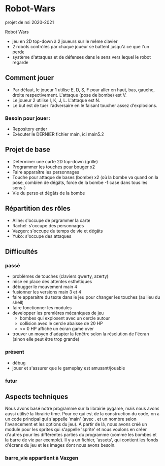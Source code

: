 # Robot-Wars
projet de nsi 2020-2021

Robot Wars
 - jeu en 2D top-down à 2 joueurs sur le même clavier
 - 2 robots contrôlés par chaque joueur se battent jusqu'à ce que l'un perde
 - système d'attaques et de défenses dans le sens vers lequel le robot regarde

## Comment jouer
 - Par défaut, le joueur 1 utilise E, D, S, F pour aller en haut, bas, gauche, droite respectivement. L'attaque (pose de bombe) est V.
 - Le joueur 2 utilise I, K, J, L. L'attaque est N.
 - Le but est de tuer l'adversaire en le faisant toucher assez d'explosions.
 ### Besoin pour jouer:
 - Repository entier
 - Exécuter le DERNIER fichier main, ici main5.2

## Projet de base
 - Déterminer une carte 2D top-down (grille)
 - Programmer les touches pour bouger x2
 - Faire apparaître les personnages
 - Touche pour attaque de bases (bombe) x2 (où la bombe va quand on la pose, combien de dégâts, force de la bombe -1 case dans tous les sens-)
 - Vie du perso et dégâts de la bombe

## Répartition des rôles
 - Aline: s'occupe de prgrammer la carte
 - Rachel: s'occupe des personnages
 - Vazgen: s'occupe du temps de vie et dégâts
 - Yuko: s'occupe des attaques

## Difficultés
 ### passé
 - problèmes de touches (claviers qwerty, azerty)
 - mise en place des attentes esthétiques
 - débugger le mouvement main 4
 - fusionner les versions main 3 et 4
 - faire apparaitre du texte dans le jeu pour changer les touches (au lieu du shell)
 - faire fonctionner les modules
 - developper les premières mécaniques de jeu
   - bombes qui explosent avec un cercle autour
   - collision avec le cercle abaisse de 20 HP
   - <= 0 HP affiche un écran game over
 - trouver un moyen d'adapter la fenêtre selon la résolution de l'écran (sinon elle peut être trop grande)
 
 ### présent
 - débug
 - jouer et s'assurer que le gameplay est amusant/jouable
 ### futur

 
 ## Aspects techniques
 Nous avons basé notre programme sur la librairie pygame, mais nous avons aussi utilisé la librairie time. Pour ce qui est de la construction du code, on a un code principal qui s'appelle 'main' (avec . et un nombre selon l'avancement et les options du jeu). A partir de là, nous avons créé un module pour les sprites qui s'appelle 'sprite' et nous voulons en créer d'autres pour les différentes parties du programme (comme les bombes et la barre de vie par exemple). Il y a un fichier, 'assets', qui contient les fonds d'écrans du jeu et les images dont nous avons besoin.

### barre_vie appartient à Vazgen
